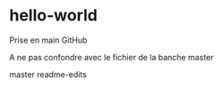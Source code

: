 # hello-world
Prise en main GitHub

A ne pas confondre avec le fichier de la banche master

master readme-edits

